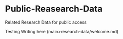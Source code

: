 # Public-Reasearch-Data
Related Research Data for public access

Testing Writing here (main>research-data/welcome.md)
